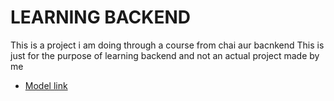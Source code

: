 # LEARNING BACKEND

This is a project i am doing through a course from chai aur bacnkend 
This is just for the purpose of learning backend and not an actual project made by me 

- [Model link](https://app.eraser.io/workspace/Vszj14OeDeH6FwN51It7?origin=share)